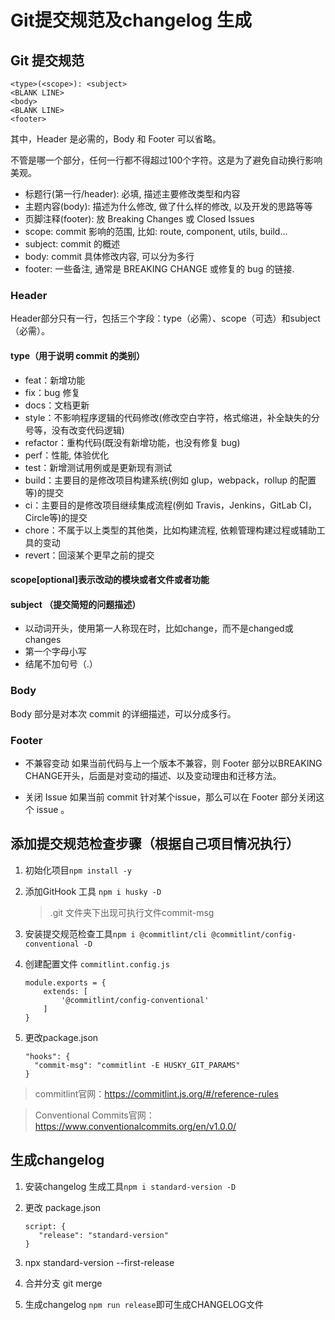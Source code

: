# Git提交规范及changelog 生成

## Git 提交规范

```
<type>(<scope>): <subject>
<BLANK LINE>
<body>
<BLANK LINE>
<footer>
```

其中，Header 是必需的，Body 和 Footer 可以省略。

不管是哪一个部分，任何一行都不得超过100个字符。这是为了避免自动换行影响美观。

- 标题行(第一行/header): 必填, 描述主要修改类型和内容
- 主题内容(body): 描述为什么修改, 做了什么样的修改, 以及开发的思路等等
- 页脚注释(footer): 放 Breaking Changes 或 Closed Issues
- scope: commit 影响的范围, 比如: route, component, utils, build...
- subject: commit 的概述
- body: commit 具体修改内容, 可以分为多行
- footer: 一些备注, 通常是 BREAKING CHANGE 或修复的 bug 的链接.

### Header
Header部分只有一行，包括三个字段：type（必需）、scope（可选）和subject（必需）。

#### type（用于说明 commit 的类别）
- feat：新增功能
- fix：bug 修复
- docs：文档更新
- style：不影响程序逻辑的代码修改(修改空白字符，格式缩进，补全缺失的分号等，没有改变代码逻辑)
- refactor：重构代码(既没有新增功能，也没有修复 bug)
- perf：性能, 体验优化
- test：新增测试用例或是更新现有测试
- build：主要目的是修改项目构建系统(例如 glup，webpack，rollup 的配置等)的提交
- ci：主要目的是修改项目继续集成流程(例如 Travis，Jenkins，GitLab CI，Circle等)的提交
- chore：不属于以上类型的其他类，比如构建流程, 依赖管理构建过程或辅助工具的变动
- revert：回滚某个更早之前的提交

#### scope[optional]表示改动的模块或者文件或者功能



#### subject （提交简短的问题描述）
- 以动词开头，使用第一人称现在时，比如change，而不是changed或changes
- 第一个字母小写
- 结尾不加句号（.）

### Body
Body 部分是对本次 commit 的详细描述，可以分成多行。

### Footer
- 不兼容变动
如果当前代码与上一个版本不兼容，则 Footer 部分以BREAKING CHANGE开头，后面是对变动的描述、以及变动理由和迁移方法。

- 关闭 Issue
如果当前 commit 针对某个issue，那么可以在 Footer 部分关闭这个 issue 。

## 添加提交规范检查步骤（根据自己项目情况执行）

1. 初始化项目`npm install -y`

2. 添加GitHook 工具 `npm i husky -D` 

      >.git 文件夹下出现可执行文件commit-msg

3. 安装提交规范检查工具`npm i @commitlint/cli @commitlint/config-conventional -D`

4. 创建配置文件 `commitlint.config.js`

    ```
    module.exports = {
        extends: [
            '@commitlint/config-conventional'
        ]
    }
    ```
5. 更改package.json

    ```
    "hooks": {
      "commit-msg": "commitlint -E HUSKY_GIT_PARAMS"
    }
    ```

>commitlint官网：https://commitlint.js.org/#/reference-rules

>Conventional Commits官网：https://www.conventionalcommits.org/en/v1.0.0/


## 生成changelog 

1. 安装changelog 生成工具`npm i standard-version -D`

2. 更改 package.json
    ```
   script: {
       "release": "standard-version"
   }
   ```

3. npx standard-version --first-release


4. 合并分支 git merge

5. 生成changelog `npm run release`即可生成CHANGELOG文件



